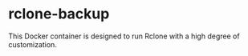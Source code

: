 # rclone-backup
This Docker container is designed to run Rclone with a high degree of customization.
